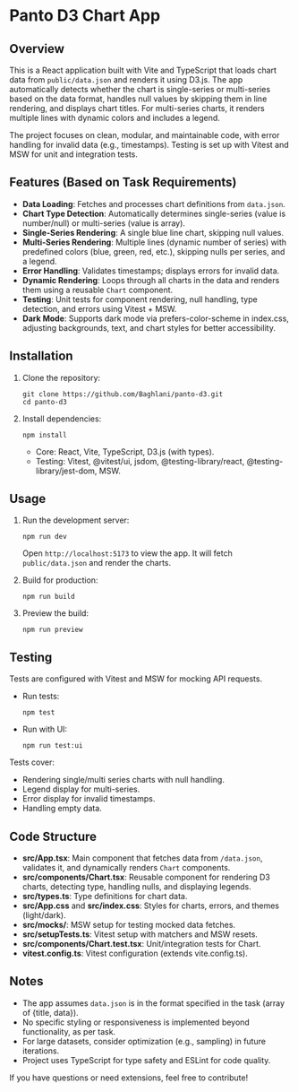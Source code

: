 # Panto D3 Chart App

## Overview

This is a React application built with Vite and TypeScript that loads chart data from `public/data.json` and renders it using D3.js. The app automatically detects whether the chart is single-series or multi-series based on the data format, handles null values by skipping them in line rendering, and displays chart titles. For multi-series charts, it renders multiple lines with dynamic colors and includes a legend.

The project focuses on clean, modular, and maintainable code, with error handling for invalid data (e.g., timestamps). Testing is set up with Vitest and MSW for unit and integration tests.

## Features (Based on Task Requirements)

- **Data Loading**: Fetches and processes chart definitions from `data.json`.
- **Chart Type Detection**: Automatically determines single-series (value is number/null) or multi-series (value is array).
- **Single-Series Rendering**: A single blue line chart, skipping null values.
- **Multi-Series Rendering**: Multiple lines (dynamic number of series) with predefined colors (blue, green, red, etc.), skipping nulls per series, and a legend.
- **Error Handling**: Validates timestamps; displays errors for invalid data.
- **Dynamic Rendering**: Loops through all charts in the data and renders them using a reusable `Chart` component.
- **Testing**: Unit tests for component rendering, null handling, type detection, and errors using Vitest + MSW.
- **Dark Mode**: Supports dark mode via prefers-color-scheme in index.css, adjusting backgrounds, text, and chart styles for better accessibility.

## Installation

1. Clone the repository:

   ```
   git clone https://github.com/Baghlani/panto-d3.git
   cd panto-d3
   ```

2. Install dependencies:

   ```
   npm install
   ```

   - Core: React, Vite, TypeScript, D3.js (with types).
   - Testing: Vitest, @vitest/ui, jsdom, @testing-library/react, @testing-library/jest-dom, MSW.

## Usage

1. Run the development server:

   ```
   npm run dev
   ```

   Open `http://localhost:5173` to view the app. It will fetch `public/data.json` and render the charts.

2. Build for production:

   ```
   npm run build
   ```

3. Preview the build:
   ```
   npm run preview
   ```

## Testing

Tests are configured with Vitest and MSW for mocking API requests.

- Run tests:

  ```
  npm test
  ```

- Run with UI:

  ```
  npm run test:ui
  ```

Tests cover:

- Rendering single/multi series charts with null handling.
- Legend display for multi-series.
- Error display for invalid timestamps.
- Handling empty data.

## Code Structure

- **src/App.tsx**: Main component that fetches data from `/data.json`, validates it, and dynamically renders `Chart` components.
- **src/components/Chart.tsx**: Reusable component for rendering D3 charts, detecting type, handling nulls, and displaying legends.
- **src/types.ts**: Type definitions for chart data.
- **src/App.css** and **src/index.css**: Styles for charts, errors, and themes (light/dark).
- **src/mocks/**: MSW setup for testing mocked data fetches.
- **src/setupTests.ts**: Vitest setup with matchers and MSW resets.
- **src/components/Chart.test.tsx**: Unit/integration tests for Chart.
- **vitest.config.ts**: Vitest configuration (extends vite.config.ts).

## Notes

- The app assumes `data.json` is in the format specified in the task (array of {title, data}).
- No specific styling or responsiveness is implemented beyond functionality, as per task.
- For large datasets, consider optimization (e.g., sampling) in future iterations.
- Project uses TypeScript for type safety and ESLint for code quality.

If you have questions or need extensions, feel free to contribute!
